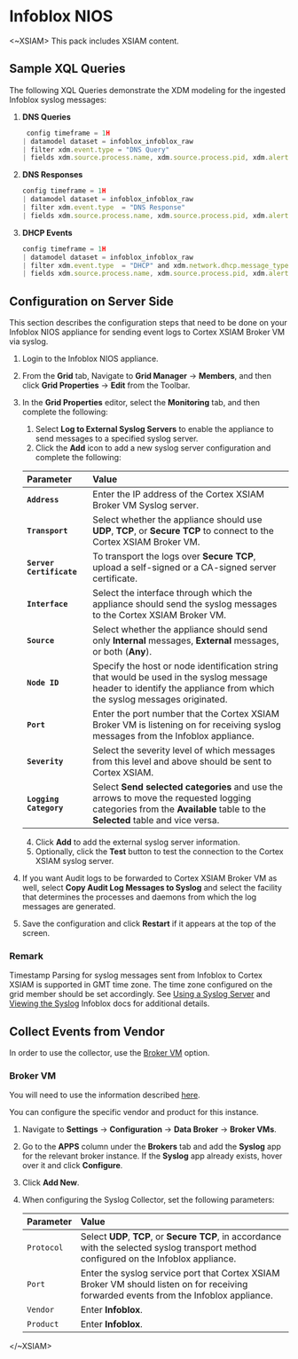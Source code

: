 # Infoblox NIOS

<~XSIAM>
This pack includes XSIAM content.

## Sample XQL Queries

The following XQL Queries demonstrate the XDM modeling for the ingested Infoblox syslog messages:

1. **DNS Queries**

   ```javascript
    config timeframe = 1H
   | datamodel dataset = infoblox_infoblox_raw
   | filter xdm.event.type = "DNS Query"
   | fields xdm.source.process.name, xdm.source.process.pid, xdm.alert.severity, xdm.event.log_level, xdm.event.type, xdm.event.description, xdm.source.ipv4, xdm.source.port, xdm.intermediate.ipv4, xdm.network.dns.dns_question.name, xdm.network.dns.dns_question.type, xdm.network.dns.dns_question.class, xdm.event.outcome, xdm.event.outcome_reason,  xdm.network.ip_protocol
    ```

2. **DNS Responses** 

    ```javascript
   config timeframe = 1H  
   | datamodel dataset = infoblox_infoblox_raw
   | filter xdm.event.type  = "DNS Response" 
   | fields xdm.source.process.name, xdm.source.process.pid, xdm.alert.severity, xdm.event.log_level, xdm.event.type, xdm.event.description, xdm.source.ipv4, xdm.source.port,  xdm.network.dns.authoritative,  xdm.network.dns.dns_question.name, xdm.network.dns.dns_question.class, xdm.network.dns.dns_question.type, xdm.network.dns.is_response,xdm.network.dns.is_truncated,  xdm.network.dns.response_code, xdm.network.dns.dns_resource_record.name, xdm.network.dns.dns_resource_record.value, xdm.network.dns.dns_resource_record.type,  xdm.network.dns.dns_resource_record.class, xdm.target.host.ipv4_addresses, xdm.target.host.ipv6_addresses, xdm.target.ipv4, xdm.target.ipv6, xdm.network.ip_protocol, xdm.event.outcome, xdm.event.outcome_reason
    ```

3. **DHCP Events** 

    ```javascript
   config timeframe = 1H  
   | datamodel dataset = infoblox_infoblox_raw
   | filter xdm.event.type  = "DHCP" and xdm.network.dhcp.message_type != null
   | fields xdm.source.process.name, xdm.source.process.pid, xdm.alert.severity, xdm.event.log_level, xdm.event.type, xdm.event.description, xdm.network.dhcp.message_type, xdm.source.host.mac_addresses, xdm.source.host.device_id, xdm.source.interface, xdm.source.ipv4, xdm.intermediate.ipv4, xdm.network.dhcp.giaddr, xdm.target.ipv4, xdm.network.dhcp.siaddr, xdm.network.dhcp.chaddr, xdm.network.dhcp.ciaddr, xdm.network.dhcp.client_hostname, xdm.network.dhcp.lease, xdm.network.dhcp.requested_address, xdm.network.dhcp.yiaddr, xdm.event.operation_sub_type, xdm.session_context_id, xdm.event.outcome, xdm.event.outcome_reason
    ```

## Configuration on Server Side

This section describes the configuration steps that need to be done on your Infoblox NIOS appliance for sending event logs to Cortex XSIAM Broker VM via syslog.

1. Login to the Infoblox NIOS appliance. 
2. From the **Grid** tab, Navigate to **Grid Manager** &rarr; **Members**, and then click **Grid Properties** &rarr; **Edit** from the Toolbar.
3. In the **Grid Properties** editor, select the **Monitoring** tab, and then complete the following: 
   1. Select **Log to External Syslog Servers** to enable the appliance to send messages to a specified syslog server.
   2. Click the **Add** icon to add a new syslog server configuration and complete the following:
      
   | Parameter                  | Value    
   | :---                       | :---                    
   | **`Address`**              | Enter the IP address of the Cortex XSIAM Broker VM Syslog server.
   | **`Transport`**            | Select whether the appliance should use **UDP**, **TCP**, or **Secure TCP** to connect to the Cortex XSIAM Broker VM. 
   | **`Server Certificate`**   | To transport the logs over **Secure TCP**, upload a self-signed or a CA-signed server certificate.
   | **`Interface`**            | Select the interface through which the appliance should send the syslog messages to the Cortex XSIAM Broker VM.
   | **`Source`**               | Select whether the appliance should send only **Internal** messages, **External** messages, or both (**Any**).
   | **`Node ID`**              | Specify the host or node identification string that would be used in the syslog message header to identify the appliance from which the syslog messages originated. 
   | **`Port`**                 | Enter the port number that the Cortex XSIAM Broker VM is listening on for receiving syslog messages from the Infoblox appliance.
   | **`Severity`**             | Select the severity level of which messages from this level and above should be sent to Cortex XSIAM.
   | **`Logging Category`**     | Select **Send selected categories** and use the arrows to move the requested logging categories from the **Available** table to the **Selected** table and vice versa. 

   4. Click **Add** to add the external syslog server information.
   5. Optionally, click the **Test** button to test the connection to the Cortex XSIAM syslog server.
4. If you want Audit logs to be forwarded to Cortex XSIAM Broker VM as well, select **Copy Audit Log Messages to Syslog** and select the facility that determines the processes and daemons from which the log messages are generated.
5. Save the configuration and click **Restart** if it appears at the top of the screen.

### Remark

Timestamp Parsing for syslog messages sent from Infoblox to Cortex XSIAM is supported in GMT time zone. The time zone configured on the grid member should be set accordingly. See [Using a Syslog Server](https://docs.infoblox.com/space/nios86/423493735/Using+a+Syslog+Server) and [Viewing the Syslog](https://docs.infoblox.com/space/NAG8/22252249/Using+a+Syslog+Server#Viewing-the-Syslog) Infoblox docs for additional details.

## Collect Events from Vendor

In order to use the collector, use the [Broker VM](#broker-vm) option.

### Broker VM

You will need to use the information described [here](https://docs-cortex.paloaltonetworks.com/r/Cortex-XDR/Cortex-XDR-Pro-Administrator-Guide/Configure-the-Broker-VM).

You can configure the specific vendor and product for this instance.

1. Navigate to **Settings** &rarr; **Configuration** &rarr; **Data Broker** &rarr; **Broker VMs**. 
2. Go to the **APPS** column under the **Brokers** tab and add the **Syslog** app for the relevant broker instance. If the **Syslog** app already exists, hover over it and click **Configure**.
3. Click **Add New**.
3. When configuring the Syslog Collector, set the following parameters:

   | Parameter     | Value    
   | :---          | :---                    
   | `Protocol`    | Select **UDP**, **TCP**, or **Secure TCP**, in accordance with the selected syslog transport method configured on the Infoblox appliance.
   | `Port`        | Enter the syslog service port that Cortex XSIAM Broker VM should listen on for receiving forwarded events from the Infoblox appliance. 
   | `Vendor`      | Enter **Infoblox**. 
   | `Product`     | Enter **Infoblox**. 

</~XSIAM>